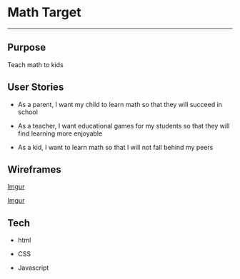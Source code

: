 # Math Target

---

## Purpose

Teach math to kids

## User Stories

* As a parent, I want my child to learn math so that they will succeed in school

* As a teacher, I want educational games for my students so that they will find learning more enjoyable

* As a kid, I want to learn math so that I will not fall behind my peers

## Wireframes

[Imgur](https://i.imgur.com/u0soCmq.png)

[Imgur](https://i.imgur.com/bXRWPGA.png)

## Tech

* html

* CSS

* Javascript